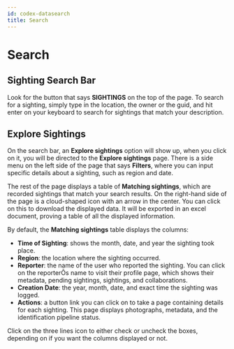 ```yaml
---
id: codex-datasearch
title: Search
---
```


# Search

## Sighting Search Bar

Look for the button that says **SIGHTINGS** on the top of the page. To search for a sighting, simply type in the location, the owner or the guid, and hit enter on your keyboard to search for sightings that match your description. 

## Explore Sightings

On the search bar, an **Explore sightings** option will show up,  when you click on it, you will be directed to the **Explore sightings** page.  There is a side menu on the left side of the page that says **Filters**, where you can input specific details about a sighting, such as region and date. 

The rest of the page displays a table of **Matching sightings**, which are recorded sightings that match your search results. On the right-hand side of the page is a cloud-shaped icon with an arrow in the center. You can click on this to download the displayed data. It will be exported in an excel document, proving a table of all the displayed information. 

By default, the **Matching sightings** table displays the columns: 

- **Time of Sighting**: shows the month, date, and year the sighting took place.
- **Region**: the location where the sighting occurred. 
- **Reporter**:  the name of the user who reported the sighting. You can click on the reporterÕs name to visit their profile page, which shows their metadata, pending sightings, sightings, and collaborations. 
- **Creation Date**: the year, month, date, and exact time the sighting was logged.
- **Actions**: a button link you can click on to take a page containing details for each sighting. This page displays photographs, metadata, and the identification pipeline status. 

Click on the three lines icon to either check or uncheck the boxes, depending on if you want the columns displayed or not. 
